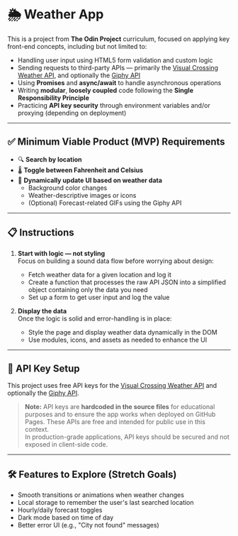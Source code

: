 # 🌦️ Weather App

This is a project from **The Odin Project** curriculum, focused on applying key front-end concepts, including but not limited to:

- Handling user input using HTML5 form validation and custom logic  
- Sending requests to third-party APIs — primarily the [Visual Crossing Weather API](https://www.visualcrossing.com/weather-api), and optionally the [Giphy API](https://developers.giphy.com/)  
- Using **Promises** and **async/await** to handle asynchronous operations  
- Writing **modular**, **loosely coupled** code following the **Single Responsibility Principle**  
- Practicing **API key security** through environment variables and/or proxying (depending on deployment)

---

## ✅ Minimum Viable Product (MVP) Requirements

- 🔍 **Search by location**
- 🌡️ **Toggle between Fahrenheit and Celsius**
- 🎨 **Dynamically update UI based on weather data**
  - Background color changes
  - Weather-descriptive images or icons
  - (Optional) Forecast-related GIFs using the Giphy API

---

## 📋 Instructions

1. **Start with logic — not styling**  
   Focus on building a sound data flow before worrying about design:
   - Fetch weather data for a given location and log it
   - Create a function that processes the raw API JSON into a simplified object containing only the data you need
   - Set up a form to get user input and log the value

2. **Display the data**  
   Once the logic is solid and error-handling is in place:
   - Style the page and display weather data dynamically in the DOM
   - Use modules, icons, and assets as needed to enhance the UI

---

## 🔐 API Key Setup

This project uses free API keys for the [Visual Crossing Weather API](https://www.visualcrossing.com/weather-api) and optionally the [Giphy API](https://developers.giphy.com/).

> **Note:** API keys are **hardcoded in the source files** for educational purposes and to ensure the app works when deployed on GitHub Pages. These APIs are free and intended for public use in this context.  
> In production-grade applications, API keys should be secured and not exposed in client-side code.

---

## 🛠 Features to Explore (Stretch Goals)

- Smooth transitions or animations when weather changes
- Local storage to remember the user's last searched location
- Hourly/daily forecast toggles
- Dark mode based on time of day
- Better error UI (e.g., "City not found" messages)
